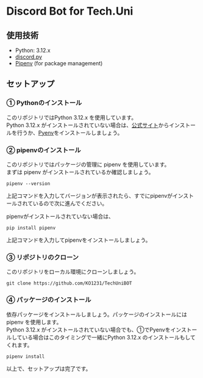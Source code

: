 # Discord Bot for Tech.Uni

## 使用技術
- Python: 3.12.x
- [discord.py](https://github.com/Rapptz/discord.py)
- [Pipenv](https://github.com/pypa/pipenv) (for package management)

## セットアップ
### ① Pythonのインストール
このリポジトリではPython 3.12.x を使用しています。\
Python 3.12.x がインストールされていない場合は、[公式サイト](https://www.python.org/downloads/)からインストールを行うか、[Pyenv](https://github.com/pyenv/pyenv)をインストールしましょう。

### ② pipenvのインストール
このリポジトリではパッケージの管理に pipenv を使用しています。\
まずは pipenv がインストールされているか確認しましょう。
```
pipenv --version
```
上記コマンドを入力してバージョンが表示されたら、すでにpipenvがインストールされているので次に進んでください。

pipenvがインストールされていない場合は、
```
pip install pipenv
```
上記コマンドを入力してpipenvをインストールしましょう。

### ③ リポジトリのクローン
このリポジトリをローカル環境にクローンしましょう。
```
git clone https://github.com/KO1231/TechUniBOT
```

### ④ パッケージのインストール
依存パッケージをインストールしましょう。パッケージのインストールには pipenv を使用します。\
Python 3.12.x がインストールされていない場合でも、①でPyenvをインストールしている場合はこのタイミングで一緒にPython 3.12.x のインストールもしてくれます。
```
pipenv install
```
以上で、セットアップは完了です。